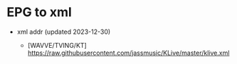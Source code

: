 # EPG to xml

* xml addr (updated 2023-12-30)

  - [WAVVE/TVING/KT]
    https://raw.githubusercontent.com/jassmusic/KLive/master/klive.xml


